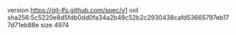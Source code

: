 version https://git-lfs.github.com/spec/v1
oid sha256:5c5220e8d5fdb0dd0fa34a2b49c52b2c2930438cafd53665797eb177d71eb88e
size 4974
